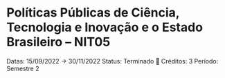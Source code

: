 # Políticas Públicas de Ciência, Tecnologia e Inovação e o Estado Brasileiro – NIT05

Datas: 15/09/2022 → 30/11/2022
Status: Terminado 🙌
Créditos: 3
Período: Semestre 2